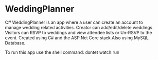 # WeddingPlanner

C# WeddingPlanner is an app where a user can create an account to manage wedding related activities. Creator can add/edit/delete weddings. Visitors can RSVP to weddings and view attendee lists or Un-RSVP to the event. Created using C# and the ASP.Net Core stack.Also using MySQL Database.



To run this app use the shell command: dontet watch run
